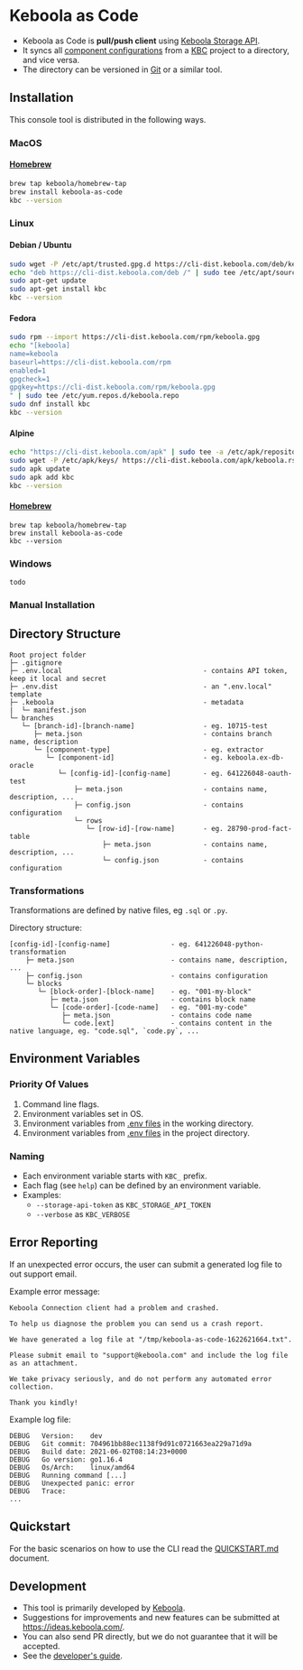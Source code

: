 # Keboola as Code

- Keboola as Code is **pull/push client** using [Keboola Storage API](https://developers.keboola.com/integrate/storage/api/).
- It syncs all [component configurations](https://help.keboola.com/components/) from a [KBC](https://www.keboola.com/) project to a directory, and vice versa.
- The directory can be versioned in [Git](https://git-scm.com/) or a similar tool.

## Installation

This console tool is distributed in the following ways.

### MacOS

#### [Homebrew](https://brew.sh/)

```sh
brew tap keboola/homebrew-tap
brew install keboola-as-code
kbc --version
```

### Linux

#### Debian / Ubuntu
```sh
sudo wget -P /etc/apt/trusted.gpg.d https://cli-dist.keboola.com/deb/keboola.gpg
echo "deb https://cli-dist.keboola.com/deb /" | sudo tee /etc/apt/sources.list.d/keboola.list
sudo apt-get update
sudo apt-get install kbc
kbc --version
```

#### Fedora
```sh
sudo rpm --import https://cli-dist.keboola.com/rpm/keboola.gpg
echo "[keboola]
name=keboola
baseurl=https://cli-dist.keboola.com/rpm
enabled=1
gpgcheck=1
gpgkey=https://cli-dist.keboola.com/rpm/keboola.gpg
" | sudo tee /etc/yum.repos.d/keboola.repo
sudo dnf install kbc
kbc --version
```

#### Alpine
```sh
echo "https://cli-dist.keboola.com/apk" | sudo tee -a /etc/apk/repositories
sudo wget -P /etc/apk/keys/ https://cli-dist.keboola.com/apk/keboola.rsa.pub
sudo apk update
sudo apk add kbc
kbc --version
```

#### [Homebrew](https://brew.sh/)

```
brew tap keboola/homebrew-tap
brew install keboola-as-code
kbc --version
```

### Windows

```
todo
```

### Manual Installation



## Directory Structure

```
Root project folder
├─ .gitignore
├─ .env.local                                   - contains API token, keep it local and secret
├─ .env.dist                                    - an ".env.local" template
├─ .keboola                                     - metadata
|  └─ manifest.json
└─ branches
   └─ [branch-id]-[branch-name]                 - eg. 10715-test
      ├─ meta.json                              - contains branch name, description
      └─ [component-type]                       - eg. extractor
         └─ [component-id]                      - eg. keboola.ex-db-oracle
            └─ [config-id]-[config-name]        - eg. 641226048-oauth-test
                ├─ meta.json                    - contains name, description, ...
                ├─ config.json                  - contains configuration
                └─ rows
                   └─ [row-id]-[row-name]       - eg. 28790-prod-fact-table
                       ├─ meta.json             - contains name, description, ...
                       └─ config.json           - contains configuration
```


### Transformations

Transformations are defined by native files, eg `.sql` or `.py`.

Directory structure:
```
[config-id]-[config-name]               - eg. 641226048-python-transformation
    ├─ meta.json                        - contains name, description, ...
    ├─ config.json                      - contains configuration
    └─ blocks
       └─ [block-order]-[block-name]    - eg. "001-my-block"
          ├─ meta.json                  - contains block name
          └─ [code-order]-[code-name]   - eg. "001-my-code"
             ├─ meta.json               - contains code name
             └─ code.[ext]              - contains content in the native language, eg. "code.sql", `code.py`, ...
```

## Environment Variables

### Priority Of Values
1. Command line flags.
2. Environment variables set in OS.
3. Environment variables from [.env files](https://github.com/bkeepers/dotenv#what-other-env-files-can-i-use) in the working directory.
4. Environment variables from [.env files](https://github.com/bkeepers/dotenv#what-other-env-files-can-i-use) in the project directory.

### Naming

- Each environment variable starts with `KBC_` prefix.
- Each flag (see `help`) can be defined by an environment variable. 
- Examples:
  - `--storage-api-token` as `KBC_STORAGE_API_TOKEN`
  - `--verbose` as `KBC_VERBOSE`

## Error Reporting

If an unexpected error occurs, the user can submit a generated log file to out support email.

Example error message:
```
Keboola Connection client had a problem and crashed.

To help us diagnose the problem you can send us a crash report.

We have generated a log file at "/tmp/keboola-as-code-1622621664.txt".

Please submit email to "support@keboola.com" and include the log file as an attachment.

We take privacy seriously, and do not perform any automated error collection.

Thank you kindly!
```

Example log file:
```
DEBUG   Version:    dev
DEBUG   Git commit: 704961bb88ec1138f9d91c0721663ea229a71d9a
DEBUG   Build date: 2021-06-02T08:14:23+0000
DEBUG   Go version: go1.16.4
DEBUG   Os/Arch:    linux/amd64
DEBUG   Running command [...]
DEBUG   Unexpected panic: error
DEBUG   Trace:
...
```

## Quickstart

For the basic scenarios on how to use the CLI read the [QUICKSTART.md](./docs/QUICKSTART.md) document.

## Development

- This tool is primarily developed by [Keboola](https://www.keboola.com/).
- Suggestions for improvements and new features can be submitted at https://ideas.keboola.com/.
- You can also send PR directly, but we do not guarantee that it will be accepted.
- See the [developer's guide](./docs/DEVELOPMENT.md).
